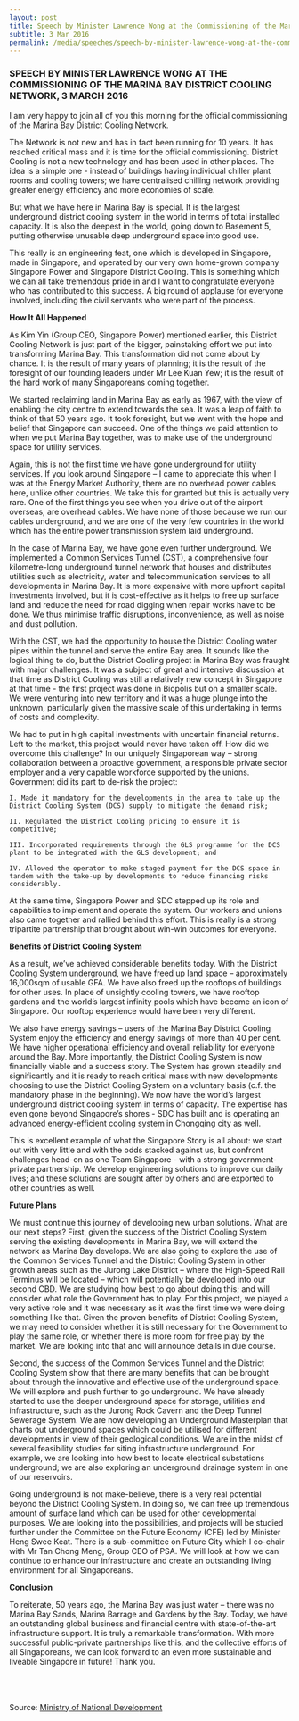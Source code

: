 ```yaml
---
layout: post
title: Speech by Minister Lawrence Wong at the Commissioning of the Marina Bay District Cooling Network, 3 March 2016
subtitle: 3 Mar 2016
permalink: /media/speeches/speech-by-minister-lawrence-wong-at-the-commissioning-of-the-marina-bay-district-cooling-network-3-march-2016
---
```


### SPEECH BY MINISTER LAWRENCE WONG AT THE COMMISSIONING OF THE MARINA BAY DISTRICT COOLING NETWORK, 3 MARCH 2016

I am very happy to join all of you this morning for the official commissioning of the Marina Bay District Cooling Network.
 
The Network is not new and has in fact been running for 10 years. It has reached critical mass and it is time for the official commissioning. District Cooling is not a new technology and has been used in other places. The idea is a simple one - instead of buildings having individual chiller plant rooms and cooling towers; we have centralised chilling network providing greater energy efficiency and more economies of scale. 

But what we have here in Marina Bay is special. It is the largest underground district cooling system in the world in terms of total installed capacity. It is also the deepest in the world, going down to Basement 5, putting otherwise unusable deep underground space into good use. 

This really is an engineering feat, one which is developed in Singapore, made in Singapore, and operated by our very own home-grown company Singapore Power and Singapore District Cooling. This is something which we can all take tremendous pride in and I want to congratulate everyone who has contributed to this success. A big round of applause for everyone involved, including the civil servants who were part of the process.

**How It All Happened**

As Kim Yin (Group CEO, Singapore Power) mentioned earlier, this District Cooling Network is just part of the bigger, painstaking effort we put into transforming Marina Bay. This transformation did not come about by chance. It is the result of many years of planning; it is the result of the foresight of our founding leaders under Mr Lee Kuan Yew; it is the result of the hard work of many Singaporeans coming together. 

We started reclaiming land in Marina Bay as early as 1967, with the view of enabling the city centre to extend towards the sea. It was a leap of faith to think of that 50 years ago. It took foresight, but we went with the hope and belief that Singapore can succeed. One of the things we paid attention to when we put Marina Bay together, was to make use of the underground space for utility services. 

Again, this is not the first time we have gone underground for utility services. If you look around Singapore – I came to appreciate this when I was at the Energy Market Authority, there are no overhead power cables here, unlike other countries. We take this for granted but this is actually very rare. One of the first things you see when you drive out of the airport overseas, are overhead cables. We have none of those because we run our cables underground, and we are one of the very few countries in the world which has the entire power transmission system laid underground. 

In the case of Marina Bay, we have gone even further underground. We implemented a Common Services Tunnel (CST), a comprehensive four kilometre-long underground tunnel network that houses and distributes utilities such as electricity, water and telecommunication services to all developments in Marina Bay. It is more expensive with more upfront capital investments involved, but it is cost-effective as it helps to free up surface land and reduce the need for road digging when repair works have to be done. We thus minimise traffic disruptions, inconvenience, as well as noise and dust pollution. 

With the CST, we had the opportunity to house the District Cooling water pipes within the tunnel and serve the entire Bay area. It sounds like the logical thing to do, but the District Cooling project in Marina Bay was fraught with major challenges. It was a subject of great and intensive discussion at that time as District Cooling was still a relatively new concept in Singapore at that time - the first project was done in Biopolis but on a smaller scale. We were venturing into new territory and it was a huge plunge into the unknown, particularly given the massive scale of this undertaking in terms of costs and complexity. 

We had to put in high capital investments with uncertain financial returns. Left to the market, this project would never have taken off. How did we overcome this challenge? In our uniquely Singaporean way – strong collaboration between a proactive government, a responsible private sector employer and a very capable workforce supported by the unions. Government did its part to de-risk the project: 

    I. Made it mandatory for the developments in the area to take up the District Cooling System (DCS) supply to mitigate the demand risk; 

    II. Regulated the District Cooling pricing to ensure it is competitive; 

    III. Incorporated requirements through the GLS programme for the DCS plant to be integrated with the GLS development; and 

    IV. Allowed the operator to make staged payment for the DCS space in tandem with the take-up by developments to reduce financing risks considerably.

At the same time, Singapore Power and SDC stepped up its role and capabilities to implement and operate the system. Our workers and unions also came together and rallied behind this effort. This is really is a strong tripartite partnership that brought about win-win outcomes for everyone. 


**Benefits of District Cooling System**

As a result, we’ve achieved considerable benefits today. With the District Cooling System underground, we have freed up land space – approximately 16,000sqm of usable GFA. We have also freed up the rooftops of buildings for other uses. In place of unsightly cooling towers, we have rooftop gardens and the world’s largest infinity pools which have become an icon of Singapore. Our rooftop experience would have been very different. 

We also have energy savings – users of the Marina Bay District Cooling System enjoy the efficiency and energy savings of more than 40 per cent. We have higher operational efficiency and overall reliability for everyone around the Bay. More importantly, the District Cooling System is now financially viable and a success story. The System has grown steadily and significantly and it is ready to reach critical mass with new developments choosing to use the District Cooling System on a voluntary basis (c.f. the mandatory phase in the beginning). We now have the world’s largest underground district cooling system in terms of capacity. The expertise has even gone beyond Singapore’s shores - SDC has built and is operating an advanced energy-efficient cooling system in Chongqing city as well. 

This is excellent example of what the Singapore Story is all about: we start out with very little and with the odds stacked against us, but confront challenges head-on as one Team Singapore - with a strong government-private partnership. We develop engineering solutions to improve our daily lives; and these solutions are sought after by others and are exported to other countries as well.

**Future Plans**

We must continue this journey of developing new urban solutions. What are our next steps? First, given the success of the District Cooling System serving the existing developments in Marina Bay, we will extend the network as Marina Bay develops. We are also going to explore the use of the Common Services Tunnel and the District Cooling System in other growth areas such as the Jurong Lake District – where the High-Speed Rail Terminus will be located – which will potentially be developed into our second CBD. We are studying how best to go about doing this; and will consider what role the Government has to play. For this project, we played a very active role and it was necessary as it was the first time we were doing something like that. Given the proven benefits of District Cooling System, we may need to consider whether it is still necessary for the Government to play the same role, or whether there is more room for free play by the market. We are looking into that and will announce details in due course. 

Second, the success of the Common Services Tunnel and the District Cooling System show that there are many benefits that can be brought about through the innovative and effective use of the underground space. We will explore and push further to go underground. We have already started to use the deeper underground space for storage, utilities and infrastructure, such as the Jurong Rock Cavern and the Deep Tunnel Sewerage System. We are now developing an Underground Masterplan that charts out underground spaces which could be utilised for different developments in view of their geological conditions. We are in the midst of several feasibility studies for siting infrastructure underground. For example, we are looking into how best to locate electrical substations underground; we are also exploring an underground drainage system in one of our reservoirs. 

Going underground is not make-believe, there is a very real potential beyond the District Cooling System. In doing so, we can free up tremendous amount of surface land which can be used for other developmental purposes. We are looking into the possibilities, and projects will be studied further under the Committee on the Future Economy (CFE) led by Minister Heng Swee Keat. There is a sub-committee on Future City which I co-chair with Mr Tan Chong Meng, Group CEO of PSA. We will look at how we can continue to enhance our infrastructure and create an outstanding living environment for all Singaporeans.

**Conclusion**

To reiterate, 50 years ago, the Marina Bay was just water – there was no Marina Bay Sands, Marina Barrage and Gardens by the Bay. Today, we have an outstanding global business and financial centre with state-of-the-art infrastructure support. It is truly a remarkable transformation. With more successful public-private partnerships like this, and the collective efforts of all Singaporeans, we can look forward to an even more sustainable and liveable Singapore in future! Thank you.
<br><br><br><br>

Source: [<a href="https://www.mnd.gov.sg/" target="_blank">Ministry of National Development</a>](https://www.mnd.gov.sg/)

